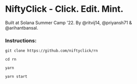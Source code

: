 # NiftyClick - Click. Edit. Mint.

Built at Solana Summer Camp '22. By @ritvij14, @priyansh71 & @arihantbansal.

### Instructions:

```
git clone https://github.com/niftyclick/rn

cd rn

yarn

yarn start
```
